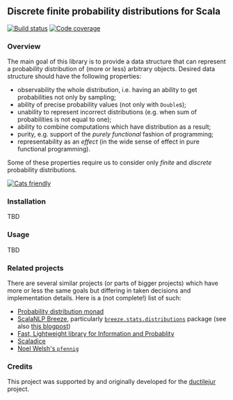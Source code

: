 ## Discrete finite probability distributions for Scala

[![Build status](https://travis-ci.com/buzden/dfd.svg?branch=master)](https://travis-ci.com/buzden/dfd)
[![Code coverage](https://codecov.io/github/buzden/dfd/coverage.svg?branch=master)](https://codecov.io/github/buzden/dfd)

### Overview

The main goal of this library is to provide a data structure that can represent a probability distribution of (more or less) arbitrary objects.
Desired data structure should have the following properties:

- observability the whole distribution, i.e. having an ability to get probabilities not only by sampling;
- ability of precise probability values (not only with `Double`s);
- unability to represent incorrect distributions (e.g. when sum of probabilities is not equal to one);
- ability to combine computations which have distribution as a result;
- purity, e.g. support of the *purely functional* fashion of programming;
- representability as an *effect* (in the wide sense of effect in pure functional programming).

Some of these properties require us to consider only *finite* and *discrete* probability distributions.

[![Cats friendly](https://typelevel.org/cats/img/cats-badge-tiny.png)](https://typelevel.org/cats)

### Installation

TBD

### Usage

TBD

### Related projects

There are several similar projects (or parts of bigger projects) which have more or less the same goals
but differing in taken decisions and implementation details.
Here is a (not complete!) list of such:

- [Probability distribution monad](https://github.com/jliszka/probability-monad)
- [ScalaNLP Breeze](https://github.com/scalanlp/breeze), particularly
  [`breeze.stats.distributions`](https://github.com/scalanlp/breeze/tree/master/math/src/main/scala/breeze/stats/distributions) package
  (see also [this blogpost](https://www.chrisstucchio.com/blog/2016/probability_the_monad.html))
- [Fast, Lightweight library for Information and Probablity](https://github.com/xxxnell/flip)
- [Scaladice](https://github.com/pdehn/Scaladice)
- [Noel Welsh's `pfennig`](https://github.com/noelwelsh/pfennig)

### Credits

This project was supported by and originally developed for the [ductilejur](https://forge.ispras.ru/projects/ductilejur) project.

